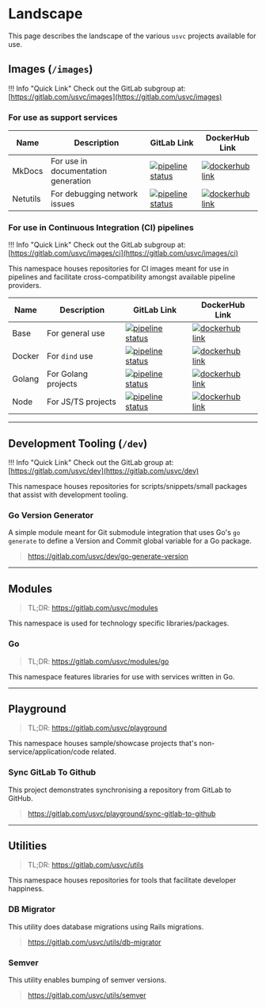 # Landscape

This page describes the landscape of the various `usvc` projects available for use.

## Images (`/images`)

!!! Info "Quick Link"
    Check out the GitLab subgroup at: [https://gitlab.com/usvc/images](https://gitlab.com/usvc/images)

### For use as support services

| Name | Description | GitLab Link | DockerHub Link |
| --- | --- | --- | --- |
| MkDocs | For use in documentation generation | [![pipeline status](https://gitlab.com/usvc/images/mkdocs/badges/master/pipeline.svg)](https://gitlab.com/usvc/images/mkdocs/commits/master) | [![dockerhub link](https://img.shields.io/badge/dockerhub-usvc%2Fmkdocs-blue)](https://hub.docker.com/r/usvc/mkdocs) |
| Netutils | For debugging network issues | [![pipeline status](https://gitlab.com/usvc/images/netutils/badges/master/pipeline.svg)](https://gitlab.com/usvc/images/netutils/commits/master) | [![dockerhub link](https://img.shields.io/badge/dockerhub-usvc%2Fnetutils-blue)](https://hub.docker.com/r/usvc/netutils) |

### For use in Continuous Integration (CI) pipelines

!!! Info "Quick Link"
    Check out the GitLab subgroup at: [https://gitlab.com/usvc/images/ci](https://gitlab.com/usvc/images/ci)

This namespace houses repositories for CI images meant for use in pipelines and facilitate cross-compatibility amongst available pipeline providers.

| Name | Description | GitLab Link | DockerHub Link |
| --- | --- | --- | --- |
| Base | For general use | [![pipeline status](https://gitlab.com/usvc/images/ci/base/badges/master/pipeline.svg)](https://gitlab.com/usvc/images/ci/base/commits/master) | [![dockerhub link](https://img.shields.io/badge/dockerhub-usvc%2Fci--base-blue.svg)](https://hub.docker.com/r/usvc/ci-base) |
| Docker | For `dind` use | [![pipeline status](https://gitlab.com/usvc/images/ci/docker/badges/master/pipeline.svg)](https://gitlab.com/usvc/images/ci/docker/commits/master) | [![dockerhub link](https://img.shields.io/badge/dockerhub-usvc%2Fci--docker-blue.svg)](https://hub.docker.com/r/usvc/ci-docker) |
| Golang | For Golang projects | [![pipeline status](https://gitlab.com/usvc/ci/golang/badges/master/pipeline.svg)](https://gitlab.com/usvc/ci/golang/commits/master) | [![dockerhub link](https://img.shields.io/badge/dockerhub-usvc%2Fci--golang-blue.svg)](https://hub.docker.com/r/usvc/ci-golang) |
| Node | For JS/TS projects | [![pipeline status](https://gitlab.com/usvc/ci/node/badges/master/pipeline.svg)](https://gitlab.com/usvc/ci/node/commits/master) | [![dockerhub link](https://img.shields.io/badge/dockerhub-usvc%2Fci--node-blue.svg)](https://hub.docker.com/r/usvc/ci-node) |

- - -

## Development Tooling (`/dev`)

!!! Info "Quick Link"
    Check out the GitLab group at: [https://gitlab.com/usvc/dev](https://gitlab.com/usvc/dev)

This namespace houses repositories for scripts/snippets/small packages that assist with development tooling.

### Go Version Generator
A simple module meant for Git submodule integration that uses Go's `go generate` to define a Version and Commit global variable for a Go package.

> https://gitlab.com/usvc/dev/go-generate-version

- - -

## Modules

> TL;DR: https://gitlab.com/usvc/modules

This namespace is used for technology specific libraries/packages.

### Go

> TL;DR: https://gitlab.com/usvc/modules/go

This namespace features libraries for use with services written in Go.

- - -

## Playground

> TL;DR: https://gitlab.com/usvc/playground

This namespace houses sample/showcase projects that's non-service/application/code related.

### Sync GitLab To Github
This project demonstrates synchronising a repository from GitLab to GitHub.

> https://gitlab.com/usvc/playground/sync-gitlab-to-github

- - -

## Utilities

> TL;DR: https://gitlab.com/usvc/utils

This namespace houses repositories for tools that facilitate developer happiness.

### DB Migrator
This utility does database migrations using Rails migrations.

> https://gitlab.com/usvc/utils/db-migrator

### Semver
This utility enables bumping of semver versions.

> https://gitlab.com/usvc/utils/semver
